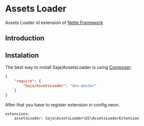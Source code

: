 # Assets Loader

Assets Loader id extension of [Nette Framework](http://nette.org/)

## Introduction


## Instalation

The best way to install Saja/AssetsLoader is using  [Composer](http://getcomposer.org/):


```json
{
	"require": {
		"Saja/AssetsLoader": "dev-master"
	}
}
```

After that you have to register extension in config.neon.

```neon
extensions:
	assetsLoader: Saja\AssetsLoader\DI\AssetsLoaderExtension
```
